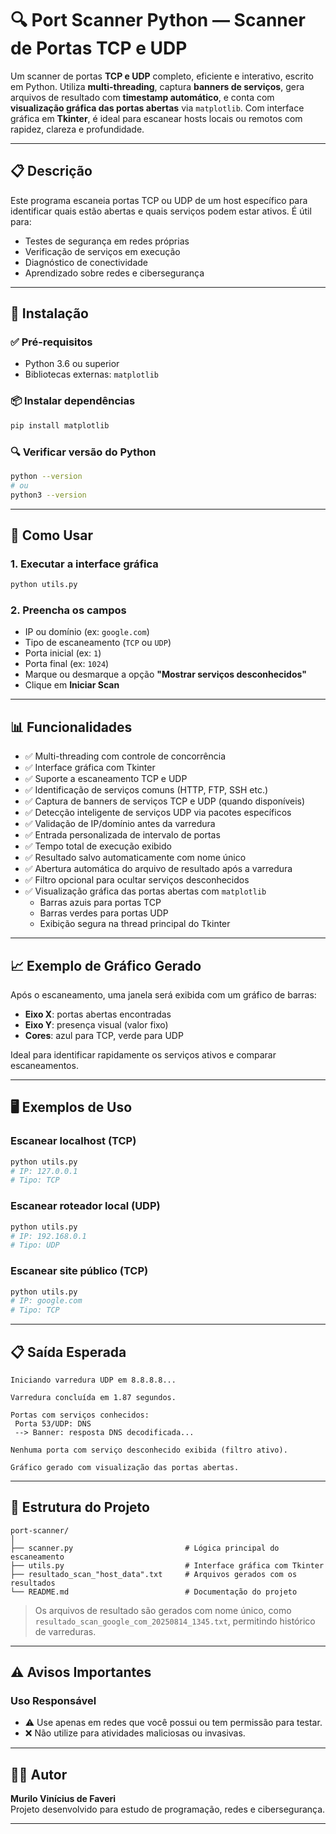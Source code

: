 # 🔍 Port Scanner Python — Scanner de Portas TCP e UDP

Um scanner de portas **TCP e UDP** completo, eficiente e interativo, escrito em Python. Utiliza **multi-threading**, captura **banners de serviços**, gera arquivos de resultado com **timestamp automático**, e conta com **visualização gráfica das portas abertas** via `matplotlib`. Com interface gráfica em **Tkinter**, é ideal para escanear hosts locais ou remotos com rapidez, clareza e profundidade.

---

## 📋 Descrição

Este programa escaneia portas TCP ou UDP de um host específico para identificar quais estão abertas e quais serviços podem estar ativos. É útil para:

- Testes de segurança em redes próprias  
- Verificação de serviços em execução  
- Diagnóstico de conectividade  
- Aprendizado sobre redes e cibersegurança

---

## 🚀 Instalação

### ✅ Pré-requisitos

- Python 3.6 ou superior  
- Bibliotecas externas: `matplotlib`

### 📦 Instalar dependências

```bash
pip install matplotlib
```

### 🔍 Verificar versão do Python

```bash
python --version
# ou
python3 --version
```

---

## 🎯 Como Usar

### 1. Executar a interface gráfica

```bash
python utils.py
```

### 2. Preencha os campos

- IP ou domínio (ex: `google.com`)  
- Tipo de escaneamento (`TCP` ou `UDP`)  
- Porta inicial (ex: `1`)  
- Porta final (ex: `1024`)  
- Marque ou desmarque a opção **"Mostrar serviços desconhecidos"**  
- Clique em **Iniciar Scan**

---

## 📊 Funcionalidades

- ✅ Multi-threading com controle de concorrência  
- ✅ Interface gráfica com Tkinter  
- ✅ Suporte a escaneamento TCP e UDP  
- ✅ Identificação de serviços comuns (HTTP, FTP, SSH etc.)  
- ✅ Captura de banners de serviços TCP e UDP (quando disponíveis)  
- ✅ Detecção inteligente de serviços UDP via pacotes específicos  
- ✅ Validação de IP/domínio antes da varredura  
- ✅ Entrada personalizada de intervalo de portas  
- ✅ Tempo total de execução exibido  
- ✅ Resultado salvo automaticamente com nome único  
- ✅ Abertura automática do arquivo de resultado após a varredura  
- ✅ Filtro opcional para ocultar serviços desconhecidos  
- ✅ Visualização gráfica das portas abertas com `matplotlib`  
  - Barras azuis para portas TCP  
  - Barras verdes para portas UDP  
  - Exibição segura na thread principal do Tkinter

---

## 📈 Exemplo de Gráfico Gerado

Após o escaneamento, uma janela será exibida com um gráfico de barras:

- **Eixo X**: portas abertas encontradas  
- **Eixo Y**: presença visual (valor fixo)  
- **Cores**: azul para TCP, verde para UDP

Ideal para identificar rapidamente os serviços ativos e comparar escaneamentos.

---

## 🖥️ Exemplos de Uso

### Escanear localhost (TCP)

```bash
python utils.py
# IP: 127.0.0.1
# Tipo: TCP
```

### Escanear roteador local (UDP)

```bash
python utils.py
# IP: 192.168.0.1
# Tipo: UDP
```

### Escanear site público (TCP)

```bash
python utils.py
# IP: google.com
# Tipo: TCP
```

---

## 📋 Saída Esperada

```text
Iniciando varredura UDP em 8.8.8.8...

Varredura concluída em 1.87 segundos.

Portas com serviços conhecidos:
 Porta 53/UDP: DNS
 --> Banner: resposta DNS decodificada...

Nenhuma porta com serviço desconhecido exibida (filtro ativo).

Gráfico gerado com visualização das portas abertas.
```

---

## 📁 Estrutura do Projeto

```-
port-scanner/
│
├── scanner.py                         # Lógica principal do escaneamento
├── utils.py                           # Interface gráfica com Tkinter
├── resultado_scan_"host_data".txt     # Arquivos gerados com os resultados
└── README.md                          # Documentação do projeto
```

> Os arquivos de resultado são gerados com nome único, como `resultado_scan_google_com_20250814_1345.txt`, permitindo histórico de varreduras.

---

## ⚠️ Avisos Importantes

### Uso Responsável

- ⚠️ Use apenas em redes que você possui ou tem permissão para testar.  
- ❌ Não utilize para atividades maliciosas ou invasivas.

---

## 👨‍💻 Autor

**Murilo Vinícius de Faveri**  
Projeto desenvolvido para estudo de programação, redes e cibersegurança.

---
